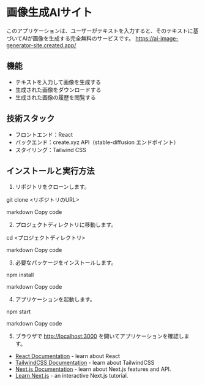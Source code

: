 # 画像生成AIサイト

このアプリケーションは、ユーザーがテキストを入力すると、そのテキストに基づいてAIが画像を生成する完全無料のサービスです。
https://ai-image-generator-site.created.app/

## 機能

- テキストを入力して画像を生成する
- 生成された画像をダウンロードする
- 生成された画像の履歴を閲覧する

## 技術スタック

- フロントエンド：React
- バックエンド：create.xyz API（stable-diffusion エンドポイント）
- スタイリング：Tailwind CSS

## インストールと実行方法

1. リポジトリをクローンします。

git clone <リポジトリのURL>

markdown
Copy code

2. プロジェクトディレクトリに移動します。

cd <プロジェクトディレクトリ>

markdown
Copy code

3. 必要なパッケージをインストールします。

npm install

markdown
Copy code

4. アプリケーションを起動します。

npm start

markdown
Copy code

5. ブラウザで [http://localhost:3000](http://localhost:3000) を開いてアプリケーションを確認します。


- [React Documentation](https://react.dev/) - learn about React
- [TailwindCSS Documentation](https://tailwindcss.com/) - learn about TailwindCSS
- [Next.js Documentation](https://nextjs.org/docs) - learn about Next.js features and API.
- [Learn Next.js](https://nextjs.org/learn) - an interactive Next.js tutorial.
